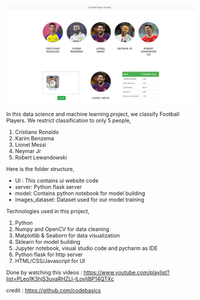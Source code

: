 ![](ui_snapshot.png)

In this data science and machine learning project, we classify Football Players. We restrict classification to only 5 people,
1) Cristiano Ronaldo
2) Karim Benzema
3) Lionel Messi
4) Neymar Jr
5) Robert Lewandowski

Here is the folder structure,
* UI : This contains ui website code 
* server: Python flask server
* model: Contains python notebook for model building
* images_dataset: Dataset used for our model training

Technologies used in this project,
1. Python
2. Numpy and OpenCV for data cleaning
3. Matplotlib & Seaborn for data visualization
4. Sklearn for model building
5. Jupyter notebook, visual studio code and pycharm as IDE
6. Python flask for http server
7. HTML/CSS/Javascript for UI

Done by watching this videos : https://www.youtube.com/playlist?list=PLeo1K3hjS3uvaRHZLl-jLovIjBP14QTXc

credit : https://github.com/codebasics
